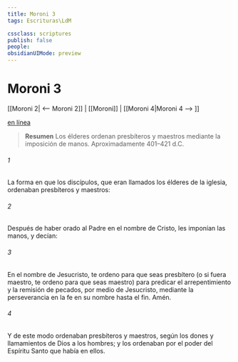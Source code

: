 ```yaml
---
title: Moroni 3
tags: Escrituras\LdM

cssclass: scriptures
publish: false
people:
obsidianUIMode: preview
---
```


# Moroni 3
[[Moroni 2| <-- Moroni 2]] | [[Moroni]] | [[Moroni 4|Moroni 4 --> ]]

[en línea](https://churchofjesuschrist.org/study/scriptures/bofm/moro/3?lang=spa)

> __Resumen__
Los élderes ordenan presbíteros y maestros mediante la imposición de manos. Aproximadamente 401–421 d.C.

###### 1 
La forma en que los discípulos, que eran llamados los élderes de la iglesia, ordenaban presbíteros y maestros:

###### 2 
Después de haber orado al Padre en el nombre de Cristo, les imponían las manos, y decían:

###### 3 
En el nombre de Jesucristo, te ordeno para que seas presbítero (o si fuera maestro, te ordeno para que seas maestro) para predicar el arrepentimiento y la remisión de pecados, por medio de Jesucristo, mediante la perseverancia en la fe en su nombre hasta el fin. Amén.

###### 4 
Y de este modo ordenaban presbíteros y maestros, según los dones y llamamientos de Dios a los hombres; y los ordenaban por el poder del Espíritu Santo que había en ellos.

